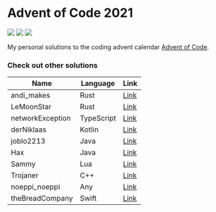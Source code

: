 # Advent of Code 2021

![](https://img.shields.io/badge/Language-Kotlin-orange) ![](https://img.shields.io/badge/days%20completed-15-green) ![](https://img.shields.io/badge/stars%20⭐-30-yellow)

My personal solutions to the coding advent calendar [Advent of Code](https://adventofcode.com/).

### Check out other solutions

| Name             | Language   | Link                                                          |
| ---------------- | ---------- | ------------------------------------------------------------- |
| andi_makes       | Rust       | [Link](https://github.com/andi-makes/aoc2021)                 |
| LeMoonStar       | Rust       | [Link](https://github.com/LeMoonStar/AoC21)                   |
| networkException | TypeScript | [Link](https://github.com/networkException/AdventOfCode)      |
| derNiklaas       | Kotlin     | [Link](https://github.com/derNiklaas/Advent-Of-Code-2021)     |
| joblo2213        | Java       | [Link](https://github.com/joblo2213/AdventOfCode2021)         |
| Hax              | Java       | [Link](https://github.com/Schlauer-Hax/advent-of-code)        |
| Sammy            | Lua        | [Link](https://github.com/1Turtle/AdventOfCode)               |
| Trojaner         | C++        | [Link](https://github.com/TrojanerHD/AdventofCode2021)        |
| noeppi_noeppi    | Any        | [Link](https://github.com/noeppi-noeppi/aoc/tree/master/2021) |
| theBreadCompany  | Swift      | [Link](https://github.com/theBreadCompany/AdventOfCode)       |

